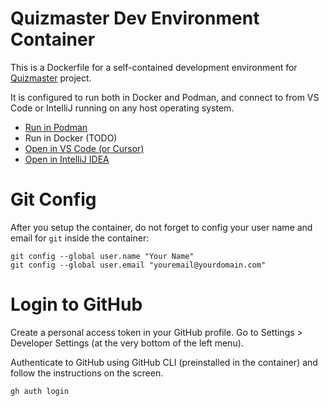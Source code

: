 # Quizmaster Dev Environment Container
This is a Dockerfile for a self-contained development environment for
[Quizmaster](https://github.com/scrumdojo/quizmaster) project.

It is configured to run both in Docker and Podman, and connect to from VS Code or IntelliJ running on any host operating system.

- [Run in Podman](docs/podman.md)
- Run in Docker (TODO)
- [Open in VS Code (or Cursor)](docs/vscode.md)
- [Open in IntelliJ IDEA](docs/intellij.md)

# Git Config
After you setup the container, do not forget to config your user name and email for `git` inside the container:

```
git config --global user.name "Your Name"
git config --global user.email "youremail@yourdomain.com"
```

# Login to GitHub
Create a personal access token in your GitHub profile. Go to Settings > Developer Settings (at the very bottom of the left menu).

Authenticate to GitHub using GitHub CLI (preinstalled in the container) and follow the instructions on the screen.

```
gh auth login
```

